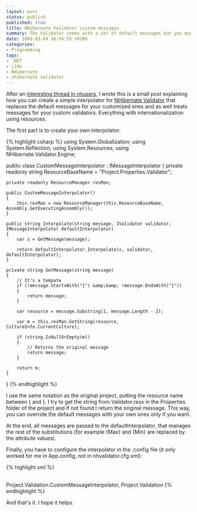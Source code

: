 ```yaml
---
layout: post
status: publish
published: true
title: NHibernate Validator custom messages
summary: The Validator comes with a set of default messages but you may need to override them using your own resources
date: 2009-03-04 16:54:55 +0100
categories:
- Programming
tags:
- .NET
- i18n
- NHibernate
- nhibernate validator
---
```

After an [interesting thread in nhusers](http://groups.google.com/group/nhusers/browse_thread/thread/2b9f29d75c52dd89?hl=en), I wrote this is a small post explaining how you can create a simple interpolator for [NHibernate Validator](http://nhforge.org/wikis/validator/nhibernate-validator-1-0-0-documentation.aspx) that replaces the default messages for your customized ones and as well treats messages for your custom validators. Everything with internationalization using resources.

The first part is to create your own interpolator:

{% highlight csharp %}
using System.Globalization;
using System.Reflection;
using System.Resources;
using NHibernate.Validator.Engine;

public class CustomMessageInterpolator : IMessageInterpolator
{
    private readonly string ResourceBaseName = "Project.Properties.Validator";

    private readonly ResourceManager resMan;

    public CustomMessageInterpolator()
    {
        this.resMan = new ResourceManager(this.ResourceBaseName, Assembly.GetExecutingAssembly());
    }

    public string Interpolate(string message, IValidator validator, IMessageInterpolator defaultInterpolator)
    {
        var s = GetMessage(message);

        return defaultInterpolator.Interpolate(s, validator, defaultInterpolator);
    }

    private string GetMessage(string message)
    {
        // It's a tempate
        if (!message.StartsWith("{") &amp;&amp; !message.EndsWith("}"))
        {
            return message;
        }

        var resource = message.Substring(1, message.Length - 2);

        var m = this.resMan.GetString(resource, CultureInfo.CurrentCulture);

        if (string.IsNullOrEmpty(m))
        {
            // Returns the original message
            return message;
        }

        return m;
    }
}
{% endhighlight %}

I use the same notation as the original project, putting the resource name between { and }. I try to get the string from Validator.resx in the Properties folder of the project and if not found I return the original message. This way, you can override the default messages with your own ones only if you want.

At the end, all messages are passed to the defaultInterpolator, that manages the rest of the substitutions (for example {Max} and {Min} are replaced by the attribute values).

Finally, you have to configure the interpolator in the .config file (it only worked for me in App.config, not in nhvalidator.cfg.xml):

{% highlight xml %}
<configuration>
  <configSections>
    <section name="nhv-configuration" type="NHibernate.Validator.Cfg.ConfigurationSectionHandler, NHibernate.Validator" />  
  </configSections>
  <nhv-configuration xmlns="urn:nhv-configuration-1.0">
    <property name="message_interpolator_class">Project.Validation.CustomMessageInterpolator, Project.Validation</property>
    <mapping assembly="Project.Domain" />
  </nhv-configuration>
</configuration>
{% endhighlight %}

And that's it. I hope it helps.

